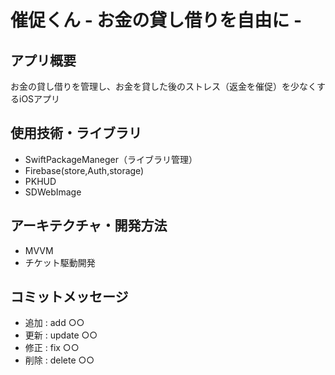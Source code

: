 # 催促くん - お金の貸し借りを自由に - 

## アプリ概要
お金の貸し借りを管理し、お金を貸した後のストレス（返金を催促）を少なくするiOSアプリ

## 使用技術・ライブラリ
- SwiftPackageManeger（ライブラリ管理）
- Firebase(store,Auth,storage)
- PKHUD
- SDWebImage

## アーキテクチャ・開発方法
- MVVM
- チケット駆動開発

## コミットメッセージ
- 追加 : add ○○
- 更新 : update ○○
- 修正 : fix ○○
- 削除 : delete ○○

